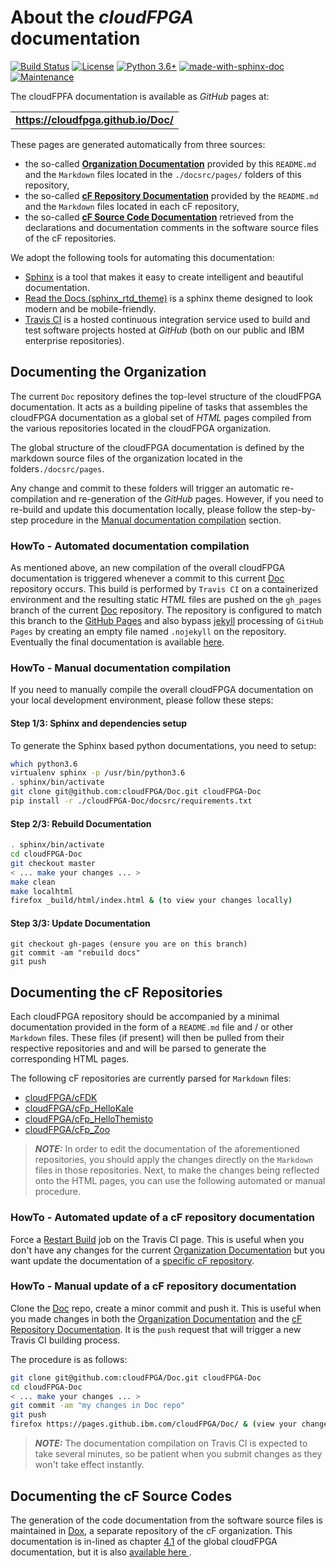 # About the _cloudFPGA_ documentation

[![Build Status](https://travis.ibm.com/cloudFPGA/Doc.svg?token=8sgWzx3xuqu53CzFUy8K&branch=master)](https://travis.ibm.com/cloudFPGA/Doc)  [![License](https://img.shields.io/badge/License-Apache%202.0-blue.svg)](https://opensource.org/licenses/Apache-2.0) [![Python 3.6+](https://img.shields.io/badge/python-3.6+-blue.svg)](https://www.python.org/downloads/release/python-360/) [![made-with-sphinx-doc](https://img.shields.io/badge/Made%20with-Sphinx-1f425f.svg)](https://www.sphinx-doc.org/) [![Maintenance](https://img.shields.io/badge/Maintained%3F-yes-green.svg)](https://github.ibm.com/cloudFPGA/Doc/pulse)

The cloudFPFA documentation is available as *GitHub* pages at:

|             |
|:----------: | 
| **https://cloudfpga.github.io/Doc/** |

These pages are generated automatically from three sources:
* the so-called [**Organization Documentation**](#documenting-the-organization) provided by this `README.md` and the `Markdown` 
  files located in the `./docsrc/pages/` folders of this repository,
* the so-called [**cF Repository Documentation**](#documenting-the-cf-repositories) provided by the `README.md` and the `Markdown` 
  files located in each cF repository,
* the so-called [**cF Source Code Documentation**](#documenting-the-cf-source-codes) retrieved from the declarations and documentation 
  comments in the software source files of the cF repositories.
  
We adopt the following tools for automating this documentation:
* [Sphinx](https://www.sphinx-doc.org/en/master/) is a tool that makes it easy to create 
intelligent and beautiful documentation.
* [Read the Docs (sphinx_rtd_theme)](https://readthedocs.org/) is a sphinx theme designed to look 
modern and be mobile-friendly.
* [Travis CI](https://travis-ci.org/) is a hosted continuous integration service used to build and 
test software projects hosted at *GitHub* (both on our public and IBM enterprise repositories).

## Documenting the Organization

The current `Doc` repository defines the top-level structure of the cloudFPGA documentation.
It acts as a building pipeline of tasks that assembles the cloudFPGA documentation as a global 
set of *HTML* pages compiled from the various repositories located in the cloudFPGA organization.  
 
The global structure of the cloudFPGA documentation is defined by the markdown source files of 
the organization located in the folders`./docsrc/pages`.

Any change and commit to these folders will trigger an automatic re-compilation and re-generation
of the *GitHub* pages. However, if you need to re-build and update this documentation locally, 
please follow the step-by-step procedure in the 
[Manual documentation compilation](#howto-manual-documentation-compilation) section. 

### HowTo - Automated documentation compilation

As mentioned above, an new compilation of the overall cloudFPGA documentation is triggered 
whenever a commit to this current [Doc](https://github.com/cloudFPGA/Doc) repository occurs.
This build is performed by `Travis CI` on a containerized environment and the resulting static 
*HTML* files are pushed on the `gh_pages` branch of the current 
[Doc](https://github.com/cloudFPGA/Doc) repository. 
The repository is configured to match this branch to the 
[GitHub Pages](https://help.github.com/en/github/working-with-github-pages/getting-started-with-github-pages) 
and also bypass [jekyll](https://jekyllrb.com/) processing of `GitHub Pages` by creating an empty 
file named `.nojekyll` on the repository. Eventually the final documentation is available 
[here](https://pages.github.ibm.com/cloudFPGA/Doc/).

### HowTo - Manual documentation compilation

If you need to manually compile the overall cloudFPGA documentation on your local development 
environment, please follow these steps:

#### Step 1/3: Sphinx and dependencies setup

To generate the Sphinx based python documentations, you need to setup:
```bash
which python3.6
virtualenv sphinx -p /usr/bin/python3.6
. sphinx/bin/activate
git clone git@github.com:cloudFPGA/Doc.git cloudFPGA-Doc
pip install -r ./cloudFPGA-Doc/docsrc/requirements.txt

```
#### Step 2/3: Rebuild Documentation

```bash
. sphinx/bin/activate
cd cloudFPGA-Doc
git checkout master
< ... make your changes ... >
make clean
make localhtml
firefox _build/html/index.html & (to view your changes locally)
```

#### Step 3/3: Update Documentation

```
git checkout gh-pages (ensure you are on this branch)
git commit -am "rebuild docs"
git push
```

## Documenting the cF Repositories

Each cloudFPGA repository should be accompanied by a minimal documentation provided in the form 
of a `README.md` file and / or other ` Markdown` files. These files (if present) will then be 
pulled from their respective repositories and and will be parsed to generate the corresponding
HTML pages.

The following cF repositories are currently parsed for `Markdown` files:

* [cloudFPGA/cFDK](https://github.com/cloudFPGA/cFDK)
* [cloudFPGA/cFp_HelloKale](https://github.com/cloudFPGA/cFp_HelloKale)
* [cloudFPGA/cFp_HelloThemisto](https://github.com/cloudFPGA/cFp_HelloThemisto)
* [cloudFPGA/cFp_Zoo](https://github.com/cloudFPGA/cFp_Zoo)

> **_NOTE:_** In order to edit the documentation of the aforementioned repositories, you should apply the 
changes directly on the `Markdown` files in those repositories. Next, to make the changes being reflected 
onto the HTML pages, you can use the following automated or manual procedure. 

### HowTo - Automated update of a cF repository documentation

Force a [Restart Build](https://travis.ibm.com/cloudFPGA/Doc) job on the Travis CI page. 
This is useful when you don't have any changes for the current 
[Organization Documentation](#documenting-the-organization)
but you want update the documentation of a [specific cF repository](#documenting-the-cf-repositories). 

### HowTo - Manual update of a cF repository documentation

Clone the [Doc](https://github.com/cloudFPGA/Doc) repo, create a minor commit and push it. 
This is useful when you made changes in both the [Organization Documentation](#documenting-the-organization) 
and the [cF Repository Documentation](#documenting-the-cf-repositories). It is the `push` request 
that will trigger a new Travis CI building process.

The procedure is as follows:

```bash
git clone git@github.com:cloudFPGA/Doc.git cloudFPGA-Doc
cd cloudFPGA-Doc
< ... make your changes ... >
git commit -am "my changes in Doc repo"
git push
firefox https://pages.github.ibm.com/cloudFPGA/Doc/ & (view your changes)
```

> **_NOTE:_** The documentation compilation on Travis CI is expected to take several minutes, so be 
patient when you submit changes as they won't take effect instantly.

## Documenting the cF Source Codes

The generation of the code documentation from the software source files is maintained in 
[Dox](https://github.com/cloudFPGA/Dox/), a separate repository of the cF organization. 
This documentation is in-lined as chapter [4.1](https://cloudfpga.github.io/Doc/pages/CFSPHERE/cfsphere.html#application-programming-interface-api) 
of the global cloudFPGA documentation, but it is also [available here ](https://cloudfpga.github.io/Dox/).
 













